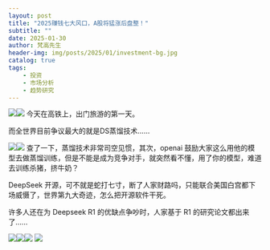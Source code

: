 ```yaml
---
layout: post
title: "2025赚钱七大风口，A股将猛涨后盘整！"
subtitle: ""
date: 2025-01-30
author: 梵高先生
header-img: img/posts/2025/01/investment-bg.jpg
catalog: true
tags:
    - 投资
    - 市场分析
    - 趋势研究
---
```


![](https://mmbiz.qpic.cn/sz_mmbiz_jpg/https://mmbiz.qpic.cn/sz_mmbiz_jpg/ViaIfpMVXKTTqRpibdoicY8a1kevfFiavPV4hgByViabKMicClEsRQ1PRicv3fSFqmkdK9bQHvATVcyZojb5ctibDoGbAQ/640?wx_fmt=jpeg)![](https://mmbiz.qpic.cn/sz_mmbiz_jpg/https://mmbiz.qpic.cn/sz_mmbiz_jpg/ViaIfpMVXKTTqRpibdoicY8a1kevfFiavPV4gdalFB5RicricdRNPorRodU0xy782ialLH0PR0mdYs8kIbIz5spHmP6ug/640?wx_fmt=jpeg)
今天在高铁上，出门旅游的第一天。

而全世界目前争议最大的就是DS蒸馏技术……

![](https://mmbiz.qpic.cn/sz_mmbiz_jpg/https://mmbiz.qpic.cn/sz_mmbiz_jpg/ViaIfpMVXKTTqRpibdoicY8a1kevfFiavPV4eAzA6icSNx4zV5icQmNKbHdPPpXLXe6WYjVhOmPHkcPC7VnjP2mGhVJw/640?wx_fmt=jpeg)![](https://mmbiz.qpic.cn/sz_mmbiz_jpg/https://mmbiz.qpic.cn/sz_mmbiz_jpg/ViaIfpMVXKTTqRpibdoicY8a1kevfFiavPV4tvxUD0xtOEI2ojibmJ1RiaO0fbuKDHjmczDic9ePbXMfYiblZewFdNbK7Q/640?wx_fmt=jpeg)
查了一下，蒸馏技术非常司空见惯，其次，openai 鼓励大家这么用他的模型去做蒸馏训练，但是不能是成为竞争对手，就突然看不懂，用了你的模型，难道去训练杀猪，挤牛奶？

DeepSeek 开源，可不就是蛇打七寸，断了人家财路吗，只能联合美国白宫都下场威慑了，世界第九大奇迹，怎么把开源软件干死。

许多人还在为 Deepseek R1 的优缺点争吵时，人家基于 R1 的研究论文都出来了……

![](https://mmbiz.qpic.cn/sz_mmbiz_jpg/https://mmbiz.qpic.cn/sz_mmbiz_jpg/ViaIfpMVXKTTqRpibdoicY8a1kevfFiavPV4ANbJ5J3mGzle0dUCtKAmHTmWyG03DLz58zjsRvPEibYqUGTa4BRtOtw/640?wx_fmt=jpeg)![](https://mmbiz.qpic.cn/sz_mmbiz_jpg/https://mmbiz.qpic.cn/sz_mmbiz_jpg/ViaIfpMVXKTTqRpibdoicY8a1kevfFiavPV4NEj6SVXXIWE5PyucTkNgo1nozJu0V7HPaZPN7Yr5EOL4q4rfudKOHA/640?wx_fmt=jpeg)![](https://mmbiz.qpic.cn/sz_mmbiz_jpg/https://mmbiz.qpic.cn/sz_mmbiz_jpg/ViaIfpMVXKTTqRpibdoicY8a1kevfFiavPV4g3LbFTibwUibWeTUbNpfg2FaqvsKYZicWw29apHAibE0eebibOMkrhqWfEw/640?wx_fmt=jpeg)
![](https://mmbiz.qpic.cn/sz_mmbiz_jpg/https://mmbiz.qpic.cn/sz_mmbiz_jpg/ViaIfpMVXKTTqRpibdoicY8a1kevfFiavPV42XGiaOyvcGNEYLyYvmICVjz8XyeQKU3eEicRJwYBCPellerGjJCicicVnw/640?wx_fmt=jpeg)